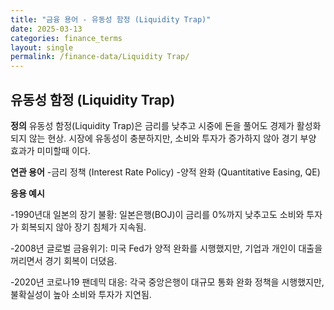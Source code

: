 ```yaml
---
title: "금융 용어 - 유동성 함정 (Liquidity Trap)"
date: 2025-03-13
categories: finance_terms
layout: single
permalink: /finance-data/Liquidity Trap/
---
```


## 유동성 함정 (Liquidity Trap)

**정의**
유동성 함정(Liquidity Trap)은 금리를 낮추고 시중에 돈을 풀어도 경제가 활성화되지 않는 현상.
시장에 유동성이 충분하지만, 소비와 투자가 증가하지 않아 경기 부양 효과가 미미할때 이다.

**연관 용어**
-금리 정책 (Interest Rate Policy)
-양적 완화 (Quantitative Easing, QE)


**응용 예시**

-1990년대 일본의 장기 불황: 일본은행(BOJ)이 금리를 0%까지 낮추고도 소비와 투자가 회복되지 않아 장기 침체가 지속됨.

-2008년 글로벌 금융위기: 미국 Fed가 양적 완화를 시행했지만, 기업과 개인이 대출을 꺼리면서 경기 회복이 더뎠음.

-2020년 코로나19 팬데믹 대응: 각국 중앙은행이 대규모 통화 완화 정책을 시행했지만, 불확실성이 높아 소비와 투자가 지연됨.

